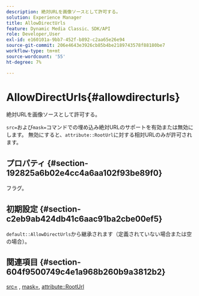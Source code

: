 ```yaml
---
description: 絶対URLを画像ソースとして許可する。
solution: Experience Manager
title: AllowDirectUrls
feature: Dynamic Media Classic、SDK/API
role: Developer,User
exl-id: e160101a-9bb7-452f-b892-c2aa65e26e94
source-git-commit: 206e4643e3926cb85b4be2189743578f88180be7
workflow-type: tm+mt
source-wordcount: '55'
ht-degree: 7%

---
```


# AllowDirectUrls{#allowdirecturls}

絶対URLを画像ソースとして許可する。

`src=`および`mask=`コマンドでの埋め込み絶対URLのサポートを有効または無効にします。 無効にすると、`attribute::RootUrl`に対する相対URLのみが許可されます。

## プロパティ {#section-192825a6b02e4cc4a6aa102f93be89f0}

フラグ。

## 初期設定 {#section-c2eb9ab424db41c6aac91ba2cbe00ef5}

`default::AllowDirectUrls`から継承されます（定義されていない場合または空の場合）。

## 関連項目 {#section-604f9500749c4e1a968b260b9a3812b2}

[src=](../../../../../is-api/http-ref/image-serving-api-ref/c-http-protocol-reference/c-command-reference/r-src.md#reference-f6506637778c4c69bf106a7924a91ab1) ,  [mask=](../../../../../is-api/http-ref/image-serving-api-ref/c-http-protocol-reference/c-command-reference/r-mask.md#reference-922254e027404fb890b850e2723ee06e),  [attribute::RootUrl](../../../../../is-api/image-catalog/image-serving-api-ref/c-image-catalog-reference/c-attributes-reference/r-rooturl.md#reference-3b0e43881020409cbe642366913cf137)

